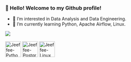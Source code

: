 ### 👋 Hello! Welcome to my Github profile!
- 👀 I’m interested in Data Analysis and Data Engineering.
- 🌱 I’m currently learning Python, Apache Airflow, Linux.

<div>
  <a href="https://www.linkedin.com/in/jefferson-knopf-0b007a111/" target="_blank"><img src="https://img.shields.io/badge/LinkedIn-0077B5?style=for-the-badge&logo=linkedin&logoColor=white" target="_blank"></a>
</div>

<div style=display: inline_block"><br>
  <img align="center" alt="Jeeffee-Python" height="50" src="https://icongr.am/devicon/python-plain.svg?size=128&color=ffffff">
  <img align="center" alt="Jeeffee-PostgreSQL" height="50" src="https://icongr.am/devicon/postgresql-plain.svg?size=128&color=ffffff">
  <img align="center" alt="Jeeffee-Linux" height="50" src="https://icongr.am/devicon/linux-plain.svg?size=128&color=ffffff">
</div>
 
